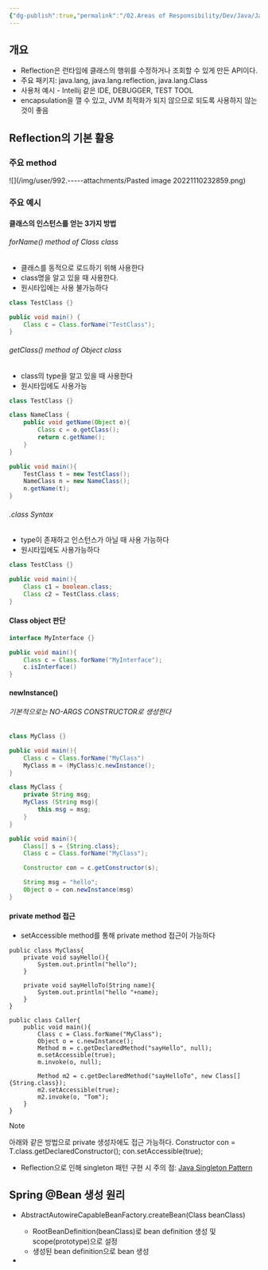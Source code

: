 ```yaml
---
{"dg-publish":true,"permalink":"/02.Areas of Responsibility/Dev/Java/Java Reflection/","tags":["java","dev","reflection","info"],"noteIcon":""}
---
```


## 개요
- Reflection은 런타임에 클래스의 행위를 수정하거나 조회할 수 있게 만든 API이다.
- 주요 패키지: java.lang, java.lang.reflection, java.lang.Class 
- 사용처 예시 - Intellij 같은 IDE, DEBUGGER, TEST TOOL 
- encapsulation을 깰 수 있고, JVM 최적화가 되지 않으므로 되도록 사용하지 않는 것이 좋음
## Reflection의 기본 활용
### 주요 method
![](/img/user/992.-----attachments/Pasted image 20221110232859.png)
### 주요 예시
#### 클래스의 인스턴스를 얻는 3가지 방법
###### forName() method of Class class
- 클래스를 동적으로 로드하기 위해 사용한다
- class명을 알고 있을 때 사용한다. 
- 원시타입에는 사용 불가능하다
```java
class TestClass {}

public void main() {
	Class c = Class.forName("TestClass");
}
```
###### getClass() method of Object class
- class의 type을 알고 있을 때 사용한다
- 원시타입에도 사용가능
```java
class TestClass {}

class NameClass {
	public void getName(Object o){
		Class c = o.getClass();
		return c.getName();
	}
}

public void main(){
	TestClass t = new TestClass();
	NameClass n = new NameClass();
	n.getName(t);
}
```
###### .class Syntax
- type이 존재하고 인스턴스가 아닐 때 사용 가능하다
- 원시타입에도 사용가능하다
```java
class TestClass {}

public void main(){
	Class c1 = boolean.class;
	Class c2 = TestClass.class;
}
```
#### Class object 판단
```java
interface MyInterface {}

public void main(){
	Class c = Class.forName("MyInterface");
	c.isInterface()
}

```
#### newInstance()
###### 기본적으로는 NO-ARGS CONSTRUCTOR로 생성한다
```java
class MyClass {}

public void main(){
	Class c = Class.forName("MyClass")
	MyClass m = (MyClass)c.newInstance();
}
```

```java
class MyClass {
	private String msg;
	MyClass (String msg){
		this.msg = msg;
	}
}

public void main(){
	Class[] s = {String.class};
	Class c = Class.forName("MyClass");

	Constructor con = c.getConstructor(s);

	String msg = "hello";
	Object o = con.newInstance(msg)
} 
```
#### private method 접근
- setAccessible method를 통해 private method 접근이 가능하다
```
public class MyClass{
	private void sayHello(){
		System.out.println("hello");
	}

	private void sayHelloTo(String name){
		System.out.println("hello "+name);
	}
}

public class Caller{
	public void main(){
		Class c = Class.forName("MyClass");
		Object o = c.newInstance();
		Method m = c.getDeclaredMethod("sayHello", null);
		m.setAccessible(true);
		m.invoke(o, null);

		Method m2 = c.getDeclaredMethod("sayHelloTo", new Class[]{String.class});
		m2.setAccessible(true);
		m2.invoke(o, "Tom");
	}
}
```
>[!note]
>아래와 같은 방법으로 private 생성자에도 접근 가능하다.
>Constructor<T> con = T.class.getDeclaredConstructor();
> con.setAccessible(true);
- Reflection으로 인해 singleton 패턴 구현 시 주의 점: [Java Singleton Pattern](Java%20Singleton%20Pattern.md)

## Spring @Bean 생성 원리

- AbstractAutowireCapableBeanFactory.createBean(Class<T> beanClass)
	- RootBeanDefinition(beanClass)로 bean definition 생성 및 scope(prototype)으로 설정
	- 생성된 bean definition으로 bean 생성
- 